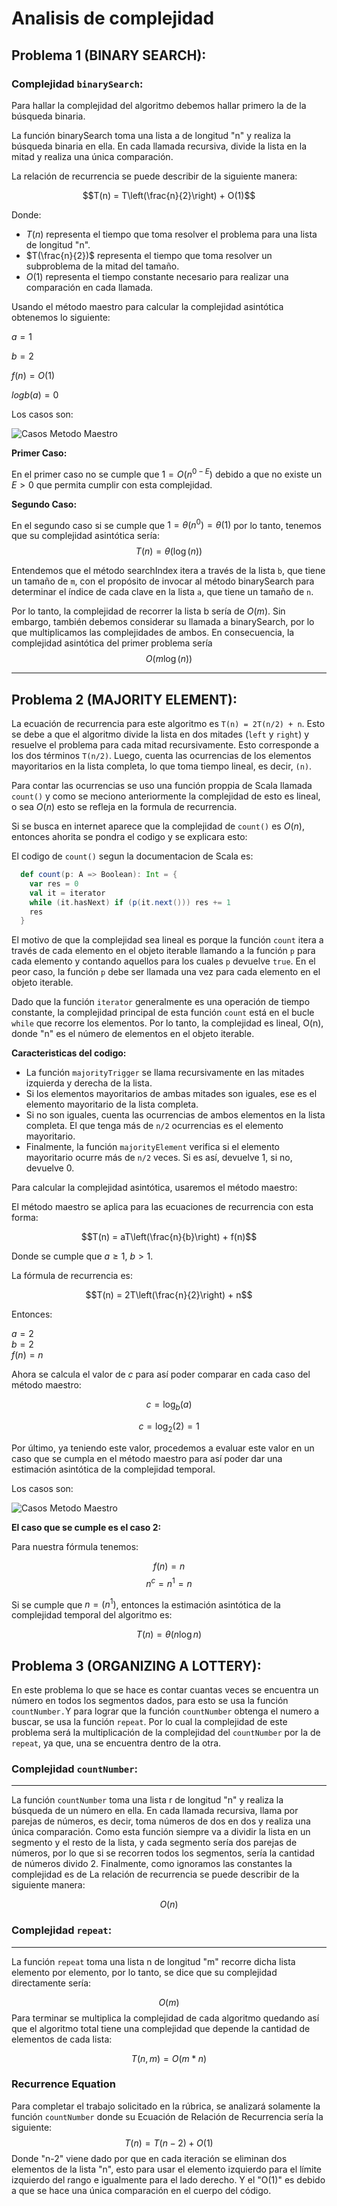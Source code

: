 # Analisis de complejidad

## Problema 1 (BINARY SEARCH):

### Complejidad `binarySearch`:

Para hallar la complejidad del algoritmo debemos hallar primero la de la búsqueda binaria.

La función binarySearch toma una lista a de longitud "n" y realiza la búsqueda binaria en ella. En cada llamada recursiva, divide la lista en la mitad y realiza una única comparación.

La relación de recurrencia se puede describir de la siguiente manera:

$$T(n) = T\left(\frac{n}{2}\right) + O(1)$$ 

Donde:

- $T(n)$ representa el tiempo que toma resolver el problema para una lista de longitud "n".
- $T(\frac{n}{2})$ representa el tiempo que toma resolver un subproblema de la mitad del tamaño.
- $O(1)$ representa el tiempo constante necesario para realizar una comparación en cada llamada.

Usando el método maestro para calcular la complejidad asintótica obtenemos lo siguiente:

$a = 1$

$b = 2$

$f(n) = O(1)$

$logb(a) = 0$

Los casos son: 

![Casos Metodo Maestro](img/MetodoMaestro.png)

**Primer Caso:**

En el primer caso no se cumple que  $1 = O(n^{0 - E} )$ debido a que no existe un $E>0$ que permita cumplir con esta complejidad.

**Segundo Caso:**

En el segundo caso si se cumple que $1 = \theta(n^0) = θ(1)$ por lo tanto, tenemos que su complejidad asintótica sería:
$$T(n) = \theta(\log(n))$$

Entendemos que el método searchIndex itera a través de la lista `b`, que tiene un tamaño de `m`, con el propósito de invocar al método binarySearch para determinar el índice de cada clave en la lista `a`, que tiene un tamaño de `n`.

Por lo tanto, la complejidad de recorrer la lista b sería de $O(m)$. Sin embargo, también debemos considerar su llamada a binarySearch, por lo que multiplicamos las complejidades de ambos. En consecuencia, la complejidad asintótica del primer problema sería 
$$O(m \log(n))$$

---

## Problema 2 (MAJORITY ELEMENT):

La ecuación de recurrencia para este algoritmo es `T(n) = 2T(n/2) + n`. Esto se debe a que el algoritmo divide la lista en dos mitades (`left` y `right`) y resuelve el problema para cada mitad recursivamente. Esto corresponde a los dos términos `T(n/2)`. Luego, cuenta las ocurrencias de los elementos mayoritarios en la lista completa, lo que toma tiempo lineal, es decir, `(n)`.

Para contar las ocurrencias se uso una función proppia de Scala llamada `count()` y como se meciono anteriormente la complejidad de esto es lineal, o sea $O(n)$ esto se refleja en la formula de recurrencia.

Si se busca en internet aparece que la complejidad de `count()` es $O(n)$, entonces ahorita se pondra el codigo y se explicara esto:

El codigo de `count()` segun la documentacion de Scala es:

```scala
  def count(p: A => Boolean): Int = {
    var res = 0
    val it = iterator
    while (it.hasNext) if (p(it.next())) res += 1
    res
  }
```




El motivo de que la complejidad sea lineal es porque la función `count` itera a través de cada elemento en el objeto iterable llamando a la función `p` para cada elemento y contando aquellos para los cuales `p` devuelve `true`. En el peor caso, la función `p` debe ser llamada una vez para cada elemento en el objeto iterable.

Dado que la función `iterator` generalmente es una operación de tiempo constante, la complejidad principal de esta función `count` está en el bucle `while` que recorre los elementos. Por lo tanto, la complejidad es lineal, O(n), donde "n" es el número de elementos en el objeto iterable.



**Caracteristicas del codigo:**

- La función `majorityTrigger` se llama recursivamente en las mitades izquierda y derecha de la lista.
- Si los elementos mayoritarios de ambas mitades son iguales, ese es el elemento mayoritario de la lista completa.
- Si no son iguales, cuenta las ocurrencias de ambos elementos en la lista completa. El que tenga más de `n/2` ocurrencias es el elemento mayoritario.
- Finalmente, la función `majorityElement` verifica si el elemento mayoritario ocurre más de `n/2` veces. Si es así, devuelve 1, si no, devuelve 0.

Para calcular la complejidad asintótica, usaremos el método maestro:

El método maestro se aplica para las ecuaciones de recurrencia con esta forma:

$$T(n) = aT\left(\frac{n}{b}\right) + f(n)$$

Donde se cumple que $a \geq 1$, $b > 1$.

La fórmula de recurrencia es:

$$T(n) = 2T\left(\frac{n}{2}\right) + n$$

Entonces:

$a = 2$  
$b = 2$  
$f(n) = n$

Ahora se calcula el valor de $c$ para así poder comparar en cada caso del método maestro:

$$c = \log_b(a)$$

$$c = \log_2(2) = 1$$

Por último, ya teniendo este valor, procedemos a evaluar este valor en un caso que se cumpla en el método maestro para así poder dar una estimación asintótica de la complejidad temporal.

Los casos son: 


![Casos Metodo Maestro](img/MetodoMaestro.png)

**El caso que se cumple es el caso 2:**

Para nuestra fórmula tenemos:

$$f(n) = n$$
$$n^c = n^1 = n$$

Si se cumple que $n = (n^1)$, entonces la estimación asintótica de la complejidad temporal del algoritmo es:

$$T(n) = \theta(n \log n)$$















## Problema 3 (ORGANIZING A LOTTERY):

En este problema lo que se hace es contar cuantas veces se encuentra un número en todos los segmentos dados, para esto se usa la función `countNumber.`Y para lograr que la función ``countNumber`` obtenga el numero a buscar, se usa la función `repeat`.
Por lo cual la complejidad de este problema será la multiplicación de la complejidad del `countNumber` por la de `repeat`, ya que, una se encuentra dentro de la otra.

### Complejidad `countNumber`:

---

La función ``countNumber`` toma una lista r de longitud "n" y realiza la búsqueda de un número en ella. En cada llamada recursiva, llama por parejas de números, es decir, toma números de dos en dos y realiza una única comparación.
Como esta función siempre va a dividir la lista en un segmento y el resto de la lista, y cada segmento sería dos parejas de números, por lo que si se recorren todos los segmentos, sería la cantidad de números divido 2. Finalmente, como ignoramos las constantes la complejidad es de 
La relación de recurrencia se puede describir de la siguiente manera:

$$O(n)$$
### Complejidad `repeat`:

---

La función ``repeat`` toma una lista n de longitud "m" recorre dicha lista elemento por elemento, por lo tanto, se dice que su complejidad directamente sería:

$$O(m)$$
Para terminar se multiplica la complejidad de cada algoritmo quedando así que el algoritmo total tiene una complejidad que depende la cantidad de elementos de cada lista:

$$T(n,m) = O(m*n)$$

### Recurrence Equation
Para completar el trabajo solicitado en la rúbrica, se analizará solamente la función `countNumber` donde su Ecuación de Relación de Recurrencia sería la siguiente:
$$T(n) = T(n-2) + O(1)$$
Donde "n-2" viene dado por que en cada iteración se eliminan dos elementos de la lista "n",  esto para usar el elemento izquierdo para el límite izquierdo del rango e igualmente para el lado derecho. Y el "O(1)" es debido a que se hace una única comparación en el cuerpo del código.

